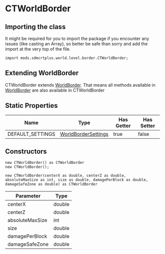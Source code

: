 # CTWorldBorder

## Importing the class

It might be required for you to import the package if you encounter any issues (like casting an Array), so better be safe than sorry and add the import at the very top of the file.
```zenscript
import mods.sdmcrtplus.world.level.border.CTWorldBorder;
```


## Extending WorldBorder

CTWorldBorder extends [WorldBorder](/mods/sdmcrtplus/world/level/border/WorldBorder). That means all methods available in [WorldBorder](/mods/sdmcrtplus/world/level/border/WorldBorder) are also available in CTWorldBorder

## Static Properties

|       Name       |                                      Type                                      | Has Getter | Has Setter |
|------------------|--------------------------------------------------------------------------------|------------|------------|
| DEFAULT_SETTINGS | [WorldBorderSettings](/mods/sdmcrtplus/world/level/border/WorldBorderSettings) | true       | false      |

## Constructors


```zenscript
new CTWorldBorder() as CTWorldBorder
new CTWorldBorder();
```

```zenscript
new CTWorldBorder(centerX as double, centerZ as double, absoluteMaxSize as int, size as double, damagePerBlock as double, damageSafeZone as double) as CTWorldBorder
```
|    Parameter    |  Type  |
|-----------------|--------|
| centerX         | double |
| centerZ         | double |
| absoluteMaxSize | int    |
| size            | double |
| damagePerBlock  | double |
| damageSafeZone  | double |



